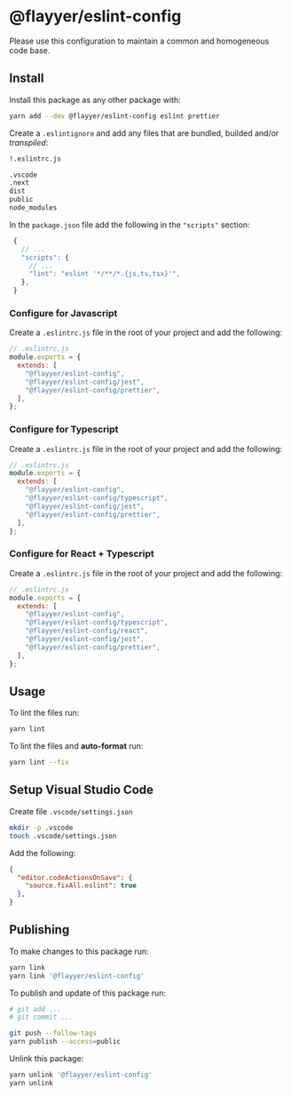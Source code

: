 # @flayyer/eslint-config

Please use this configuration to maintain a common and homogeneous code base.

## Install

Install this package as any other package with:

```sh
yarn add --dev @flayyer/eslint-config eslint prettier
```

Create a `.eslintignore` and add any files that are bundled, builded and/or _transpiled_:

```txt
!.eslintrc.js

.vscode
.next
dist
public
node_modules
```

In the `package.json` file add the following in the `"scripts"` section:

```js
 {
   // ...
   "scripts": {
     // ...
     "lint": "eslint '*/**/*.{js,ts,tsx}'",
   },
 }
```

### Configure for Javascript

Create a `.eslintrc.js` file in the root of your project and add the following:

```js
// .eslintrc.js
module.exports = {
  extends: [
    "@flayyer/eslint-config",
    "@flayyer/eslint-config/jest",
    "@flayyer/eslint-config/prettier",
  ],
};
```

### Configure for Typescript

Create a `.eslintrc.js` file in the root of your project and add the following:

```js
// .eslintrc.js
module.exports = {
  extends: [
    "@flayyer/eslint-config",
    "@flayyer/eslint-config/typescript",
    "@flayyer/eslint-config/jest",
    "@flayyer/eslint-config/prettier",
  ],
};
```

### Configure for React + Typescript

Create a `.eslintrc.js` file in the root of your project and add the following:

```js
// .eslintrc.js
module.exports = {
  extends: [
    "@flayyer/eslint-config",
    "@flayyer/eslint-config/typescript",
    "@flayyer/eslint-config/react",
    "@flayyer/eslint-config/jest",
    "@flayyer/eslint-config/prettier",
  ],
};
```

## Usage

To lint the files run:

```sh
yarn lint
```

To lint the files and **auto-format** run:

```sh
yarn lint --fix
```

## Setup Visual Studio Code

Create file `.vscode/settings.json`

```sh
mkdir -p .vscode
touch .vscode/settings.json
```

Add the following:

```json
{
  "editor.codeActionsOnSave": {
    "source.fixAll.eslint": true
  },
}
```

## Publishing

To make changes to this package run:

```sh
yarn link
yarn link '@flayyer/eslint-config'
```

To publish and update of this package run:

```sh
# git add ...
# git commit ...

git push --follow-tags
yarn publish --access=public
```

Unlink this package:

```sh
yarn unlink '@flayyer/eslint-config'
yarn unlink
```
